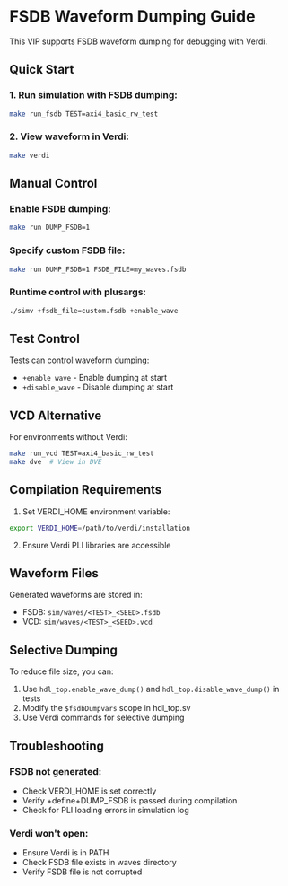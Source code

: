 # FSDB Waveform Dumping Guide

This VIP supports FSDB waveform dumping for debugging with Verdi.

## Quick Start

### 1. Run simulation with FSDB dumping:
```bash
make run_fsdb TEST=axi4_basic_rw_test
```

### 2. View waveform in Verdi:
```bash
make verdi
```

## Manual Control

### Enable FSDB dumping:
```bash
make run DUMP_FSDB=1
```

### Specify custom FSDB file:
```bash
make run DUMP_FSDB=1 FSDB_FILE=my_waves.fsdb
```

### Runtime control with plusargs:
```bash
./simv +fsdb_file=custom.fsdb +enable_wave
```

## Test Control

Tests can control waveform dumping:
- `+enable_wave` - Enable dumping at start
- `+disable_wave` - Disable dumping at start

## VCD Alternative

For environments without Verdi:
```bash
make run_vcd TEST=axi4_basic_rw_test
make dve  # View in DVE
```

## Compilation Requirements

1. Set VERDI_HOME environment variable:
```bash
export VERDI_HOME=/path/to/verdi/installation
```

2. Ensure Verdi PLI libraries are accessible

## Waveform Files

Generated waveforms are stored in:
- FSDB: `sim/waves/<TEST>_<SEED>.fsdb`
- VCD: `sim/waves/<TEST>_<SEED>.vcd`

## Selective Dumping

To reduce file size, you can:
1. Use `hdl_top.enable_wave_dump()` and `hdl_top.disable_wave_dump()` in tests
2. Modify the `$fsdbDumpvars` scope in hdl_top.sv
3. Use Verdi commands for selective dumping

## Troubleshooting

### FSDB not generated:
- Check VERDI_HOME is set correctly
- Verify +define+DUMP_FSDB is passed during compilation
- Check for PLI loading errors in simulation log

### Verdi won't open:
- Ensure Verdi is in PATH
- Check FSDB file exists in waves directory
- Verify FSDB file is not corrupted
